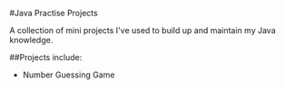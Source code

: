 #Java Practise Projects

A collection of mini projects I've used to build up and maintain my Java knowledge.

##Projects include:

- Number Guessing Game
